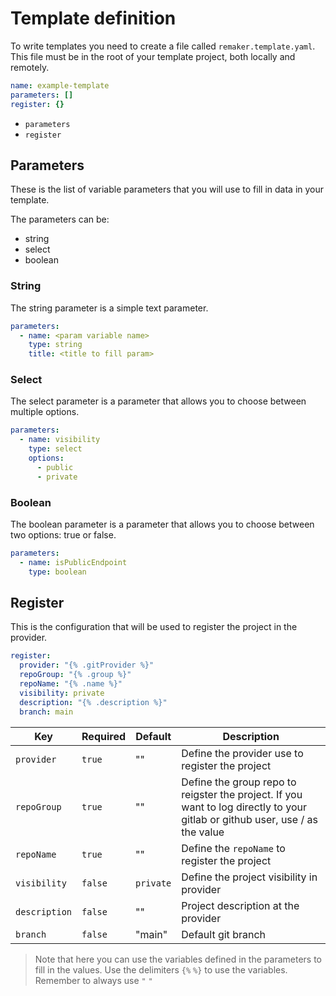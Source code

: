 # Template definition

To write templates you need to create a file called `remaker.template.yaml`. This file must be in the root of your template project, both locally and remotely.

```yaml
name: example-template
parameters: []
register: {}
```

- `parameters` 
- `register` 

## Parameters

These is the list of variable parameters that you will use to fill in data in your template.

The parameters can be:

- string
- select
- boolean

### String

The string parameter is a simple text parameter.

```yaml
parameters:
  - name: <param variable name>
    type: string
    title: <title to fill param>
```

### Select

The select parameter is a parameter that allows you to choose between multiple options.

```yaml
parameters:
  - name: visibility
    type: select
    options:
      - public
      - private
```

### Boolean

The boolean parameter is a parameter that allows you to choose between two options: true or false.

```yaml
parameters:
  - name: isPublicEndpoint
    type: boolean
```


## Register

This is the configuration that will be used to register the project in the provider.

```yaml
register:
  provider: "{% .gitProvider %}"
  repoGroup: "{% .group %}"
  repoName: "{% .name %}"
  visibility: private
  description: "{% .description %}"
  branch: main
```

| Key | Required | Default | Description |
|-----|----------|---------|-------------|
| `provider` | `true` | "" |  Define the provider use to register the project |
| `repoGroup` | `true` | "" | Define the group repo to reigster the project. If you want to log directly to your gitlab or github user, use / as the value |
| `repoName` | `true` | "" | Define the `repoName` to register the project |
| `visibility` | `false` | `private` | Define the project visibility in provider |
| `description` | `false` | "" | Project description at the provider |
| `branch` | `false` | "main" | Default git branch |

> Note that here you can use the variables defined in the parameters to fill in the values. Use the delimiters `{%` `%}` to use the variables. Remember to always use `"` `"`